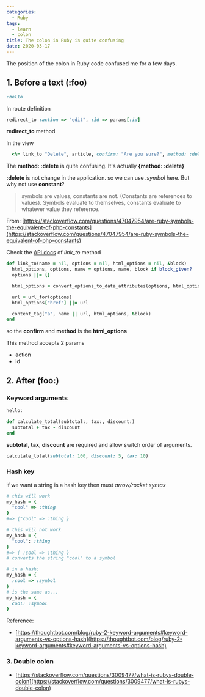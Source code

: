 ```yaml
---
categories:
  - Ruby
tags:
  - learn
  - colon
title: The colon in Ruby is quite confusing
date: 2020-03-17
---
```



The position of the colon in Ruby code confused me for a few days.
## 1. Before a text (:foo)

```ruby
:hello
```

In route definition
```ruby
redirect_to :action => "edit", :id => params[:id]
```
**redirect_to** method

In the view

```ruby
  <%= link_to "Delete", article, confirm: "Are you sure?", method: :delete %>
```

The **method: :delete** is quite confusing.
It's actually **{method: :delete}**

**:delete** is not change in the application. so we can use *:symbol* here.
But why not use **constant**?

> symbols are values, constants are not. (Constants are references to values). Symbols evaluate to themselves, constants evaluate to whatever value they reference.

From: [https://stackoverflow.com/questions/47047954/are-ruby-symbols-the-equivalent-of-php-constants](https://stackoverflow.com/questions/47047954/are-ruby-symbols-the-equivalent-of-php-constants)

Check the [API docs](https://api.rubyonrails.org/) of *link_to* method

```ruby
def link_to(name = nil, options = nil, html_options = nil, &block)
  html_options, options, name = options, name, block if block_given?
  options ||= {}

  html_options = convert_options_to_data_attributes(options, html_options)

  url = url_for(options)
  html_options["href"] ||= url

  content_tag("a", name || url, html_options, &block)
end
```

so the **confirm** and **method** is the **html_options**


This method accepts 2 params
- action
- id


## 2. After (foo:)

### Keyword arguments

```ruby
hello:
```

```ruby
def calculate_total(subtotal:, tax:, discount:)
  subtotal + tax - discount
end
```
**subtotal**, **tax**, **discount** are required and allow switch order of arguments.

```ruby
calculate_total(subtotal: 100, discount: 5, tax: 10)
```
### Hash key

if we want a string is a hash key then must *arrow/rocket syntax*

```ruby
# this will work
my_hash = {
  "cool" => :thing
}
#=> {"cool" => :thing }

# this will not work
my_hash = {
  "cool": :thing
}
#=> { :cool => :thing }
# converts the string "cool" to a symbol
```

```ruby
# in a hash:
my_hash = {
  :cool => :symbol
}
# is the same as...
my_hash = {
  cool: :symbol
}
```

Reference:
- [https://thoughtbot.com/blog/ruby-2-keyword-arguments#keyword-arguments-vs-options-hash](https://thoughtbot.com/blog/ruby-2-keyword-arguments#keyword-arguments-vs-options-hash)

### 3. Double colon
- [https://stackoverflow.com/questions/3009477/what-is-rubys-double-colon](https://stackoverflow.com/questions/3009477/what-is-rubys-double-colon)


